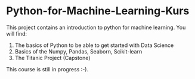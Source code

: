 # Python-for-Machine-Learning-Kurs

This project contains an introduction to python for machine learning. You will find:
<br>

1. The basics of Python to be able to get started with Data Science
2. Basics of the Numpy, Pandas, Seaborn, Scikit-learn
3. The Titanic Project (Capstone)

This course is still in progress :-).
